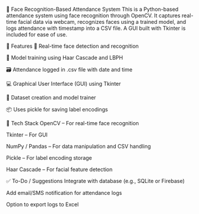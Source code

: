 
🎯 Face Recognition-Based Attendance System
This is a Python-based attendance system using face recognition through OpenCV. It captures real-time facial data via webcam, recognizes faces using a trained model, and logs attendance with timestamp into a CSV file. A GUI built with Tkinter is included for ease of use.

📌 Features
📸 Real-time face detection and recognition

🧠 Model training using Haar Cascade and LBPH

🗃️ Attendance logged in .csv file with date and time

💻 Graphical User Interface (GUI) using Tkinter

🧾 Dataset creation and model trainer

📦 Uses pickle for saving label encodings

🧠 Tech Stack
OpenCV – For real-time face recognition

Tkinter – For GUI

NumPy / Pandas – For data manipulation and CSV handling

Pickle – For label encoding storage

Haar Cascade – For facial feature detection


✅ To-Do / Suggestions
Integrate with database (e.g., SQLite or Firebase)

Add email/SMS notification for attendance logs

Option to export logs to Excel


